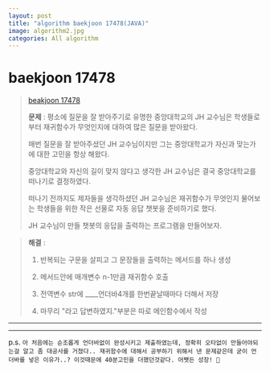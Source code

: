 ```yaml
---  
layout: post  
title: "algorithm baekjoon 17478(JAVA)"  
image: algorithm2.jpg  
categories: All algorithm  
---  
```


# baekjoon 17478  

> [beakjoon 17478](https://www.acmicpc.net/problem/17478)  
>   
> **문제** : 평소에 질문을 잘 받아주기로 유명한 중앙대학교의 JH 교수님은 학생들로부터 재귀함수가 무엇인지에 대하여 많은 질문을 받아왔다.  
> 
> 매번 질문을 잘 받아주셨던 JH 교수님이지만 그는 중앙대학교가 자신과 맞는가에 대한 고민을 항상 해왔다.  
> 
> 중앙대학교와 자신의 길이 맞지 않다고 생각한 JH 교수님은 결국 중앙대학교를 떠나기로 결정하였다.  
> 
> 떠나기 전까지도 제자들을 생각하셨던 JH 교수님은 재귀함수가 무엇인지 물어보는 학생들을 위한 작은 선물로 자동 응답 챗봇을 준비하기로 했다.  
> 
> JH 교수님이 만들 챗봇의 응답을 출력하는 프로그램을 만들어보자.  

> **해결** :  
> 1. 반복되는 구문을 살피고 그 문장들을 출력하는 메서드를 하나 생성  
> 
> 2. 메서드안에 매개변수 n-1만큼 재귀함수 호출  
> 
> 3. 전역변수 str에 ____언더바4개를 한번끝날때마다 더해서 저장  
> 
> 4. 마무리 "라고 답변하였지."부분은 따로 메인함수에서 작성  

---  

<script src="https://gist.github.com/nnlog/efa79e9834205c146520afdded02ef33.js"></script>  

---   

p.s. `아 처음에는 순조롭게 언더바없이 완성시키고 제출하였는데, 정확히 오타없이 만들어야되는걸 알고 좀 대공사를 거쳤다.. 재귀함수에 대해서 공부하기 위해서 낸 문제같은데 굳이 언더바를 넣은 이유가..? 이것때문에 40분고민을 더했던것같다. 어쨋든 성장! 🥲`